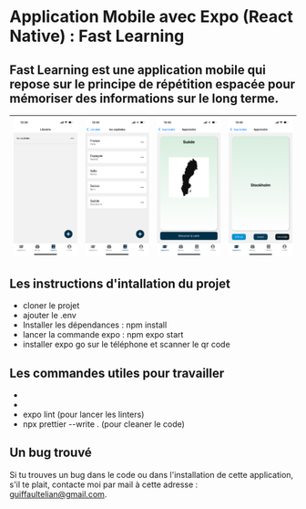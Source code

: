 # Application Mobile avec Expo (React Native) : Fast Learning

## Fast Learning est une application mobile qui repose sur le principe de répétition espacée pour mémoriser des informations sur le long terme.

| ![](assets/readme/librairie.png) | ![](assets/readme/folder.png) | ![](assets/readme/frontCard.png) | ![](assets/readme/backCard.png) |
| -------------------------------- | ----------------------------- | -------------------------------- | ------------------------------- |

## Les instructions d'intallation du projet

-   cloner le projet
-   ajouter le .env
-   Installer les dépendances : npm install
-   lancer la commande expo : npm expo start
-   installer expo go sur le téléphone et scanner le qr code

## Les commandes utiles pour travailler

-
-
-   expo lint (pour lancer les linters)
-   npx prettier --write . (pour cleaner le code)

## Un bug trouvé

Si tu trouves un bug dans le code ou dans l'installation de cette application, s'il te plait, contacte moi par mail à cette adresse : guiffaultelian@gmail.com.
